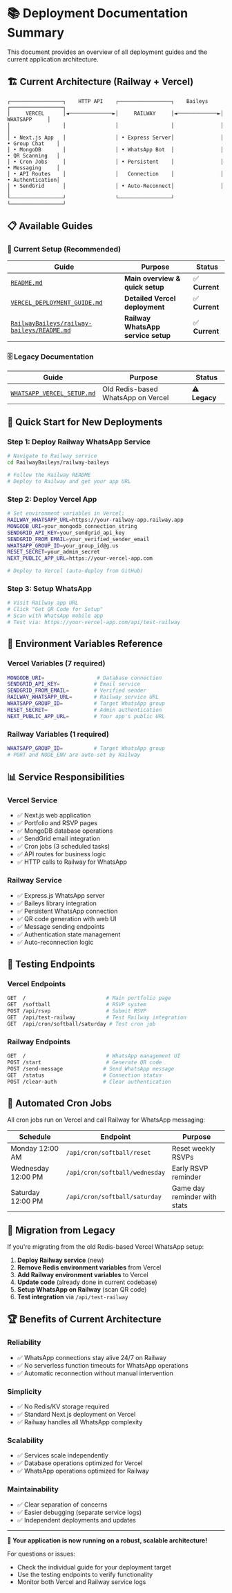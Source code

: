 # 📚 Deployment Documentation Summary

This document provides an overview of all deployment guides and the current application architecture.

## 🏗️ Current Architecture (Railway + Vercel)

```
┌─────────────────┐    HTTP API    ┌─────────────────┐    Baileys    ┌─────────────────┐
│     VERCEL      │◄──────────────►│     RAILWAY     │◄─────────────►│    WHATSAPP     │
│                 │                │                 │               │                 │
│ • Next.js App   │                │ • Express Server│               │ • Group Chat    │
│ • MongoDB       │                │ • WhatsApp Bot  │               │ • QR Scanning   │
│ • Cron Jobs     │                │ • Persistent    │               │ • Messaging     │
│ • API Routes    │                │   Connection    │               │ • Authentication│
│ • SendGrid      │                │ • Auto-Reconnect│               │                 │
└─────────────────┘                └─────────────────┘               └─────────────────┘
```

## 📋 Available Guides

### **🚀 Current Setup (Recommended)**

| Guide | Purpose | Status |
|-------|---------|--------|
| [`README.md`](README.md) | **Main overview & quick setup** | ✅ **Current** |
| [`VERCEL_DEPLOYMENT_GUIDE.md`](VERCEL_DEPLOYMENT_GUIDE.md) | **Detailed Vercel deployment** | ✅ **Current** |
| [`RailwayBaileys/railway-baileys/README.md`](RailwayBaileys/railway-baileys/README.md) | **Railway WhatsApp service setup** | ✅ **Current** |

### **🗄️ Legacy Documentation**

| Guide | Purpose | Status |
|-------|---------|--------|
| [`WHATSAPP_VERCEL_SETUP.md`](WHATSAPP_VERCEL_SETUP.md) | Old Redis-based WhatsApp on Vercel | ⚠️ **Legacy** |

## 🚀 Quick Start for New Deployments

### **Step 1: Deploy Railway WhatsApp Service**
```bash
# Navigate to Railway service
cd RailwayBaileys/railway-baileys

# Follow the Railway README
# Deploy to Railway and get your app URL
```

### **Step 2: Deploy Vercel App**
```bash
# Set environment variables in Vercel:
RAILWAY_WHATSAPP_URL=https://your-railway-app.railway.app
MONGODB_URI=your_mongodb_connection_string
SENDGRID_API_KEY=your_sendgrid_api_key
SENDGRID_FROM_EMAIL=your_verified_sender_email
WHATSAPP_GROUP_ID=your_group_id@g.us
RESET_SECRET=your_admin_secret
NEXT_PUBLIC_APP_URL=https://your-vercel-app.com

# Deploy to Vercel (auto-deploy from GitHub)
```

### **Step 3: Setup WhatsApp**
```bash
# Visit Railway app URL
# Click "Get QR Code for Setup"
# Scan with WhatsApp mobile app
# Test via: https://your-vercel-app.com/api/test-railway
```

## 🔧 Environment Variables Reference

### **Vercel Variables** (7 required)
```bash
MONGODB_URI=                 # Database connection
SENDGRID_API_KEY=           # Email service
SENDGRID_FROM_EMAIL=        # Verified sender
RAILWAY_WHATSAPP_URL=       # Railway service URL  
WHATSAPP_GROUP_ID=          # Target WhatsApp group
RESET_SECRET=               # Admin authentication
NEXT_PUBLIC_APP_URL=        # Your app's public URL
```

### **Railway Variables** (1 required)
```bash
WHATSAPP_GROUP_ID=          # Target WhatsApp group
# PORT and NODE_ENV are auto-set by Railway
```

## 📊 Service Responsibilities

### **Vercel Service**
- ✅ Next.js web application
- ✅ Portfolio and RSVP pages
- ✅ MongoDB database operations
- ✅ SendGrid email integration
- ✅ Cron jobs (3 scheduled tasks)
- ✅ API routes for business logic
- ✅ HTTP calls to Railway for WhatsApp

### **Railway Service**
- ✅ Express.js WhatsApp server
- ✅ Baileys library integration
- ✅ Persistent WhatsApp connection
- ✅ QR code generation with web UI
- ✅ Message sending endpoints
- ✅ Authentication state management
- ✅ Auto-reconnection logic

## 🧪 Testing Endpoints

### **Vercel Endpoints**
```bash
GET  /                          # Main portfolio page
GET  /softball                  # RSVP system
POST /api/rsvp                  # Submit RSVP
GET  /api/test-railway          # Test Railway integration
GET  /api/cron/softball/saturday # Test cron job
```

### **Railway Endpoints**
```bash
GET  /                          # WhatsApp management UI
POST /start                     # Generate QR code
POST /send-message             # Send WhatsApp message
GET  /status                   # Connection status
POST /clear-auth               # Clear authentication
```

## 📅 Automated Cron Jobs

All cron jobs run on Vercel and call Railway for WhatsApp messaging:

| Schedule | Endpoint | Purpose |
|----------|----------|---------|
| Monday 12:00 AM | `/api/cron/softball/reset` | Reset weekly RSVPs |
| Wednesday 12:00 PM | `/api/cron/softball/wednesday` | Early RSVP reminder |
| Saturday 12:00 PM | `/api/cron/softball/saturday` | Game day reminder with stats |

## 🎯 Migration from Legacy

If you're migrating from the old Redis-based Vercel WhatsApp setup:

1. **Deploy Railway service** (new)
2. **Remove Redis environment variables** from Vercel
3. **Add Railway environment variables** to Vercel
4. **Update code** (already done in current codebase)
5. **Setup WhatsApp on Railway** (scan QR code)
6. **Test integration** via `/api/test-railway`

## 🏆 Benefits of Current Architecture

### **Reliability**
- ✅ WhatsApp connections stay alive 24/7 on Railway
- ✅ No serverless function timeouts for WhatsApp operations
- ✅ Automatic reconnection without manual intervention

### **Simplicity**
- ✅ No Redis/KV storage required
- ✅ Standard Next.js deployment on Vercel
- ✅ Railway handles all WhatsApp complexity

### **Scalability**
- ✅ Services scale independently
- ✅ Database operations optimized for Vercel
- ✅ WhatsApp operations optimized for Railway

### **Maintainability**
- ✅ Clear separation of concerns
- ✅ Easier debugging (separate service logs)
- ✅ Independent deployments and updates

---

**🎉 Your application is now running on a robust, scalable architecture!**

For questions or issues:
- Check the individual guide for your deployment target
- Use the testing endpoints to verify functionality
- Monitor both Vercel and Railway service logs 